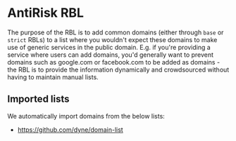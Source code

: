 # AntiRisk RBL

The purpose of the RBL is to add common domains (either through `base` or `strict` RBLs) to a list where you wouldn't expect these domains to make use of generic services in the public domain.
E.g. if you're providing a service where users can add domains, you'd generally want to prevent domains such as google.com or facebook.com to be added as domains - the RBL is to provide the information dynamically and crowdsourced without having to maintain manual lists.

## Imported lists

We automatically import domains from the below lists:
- https://github.com/dyne/domain-list
